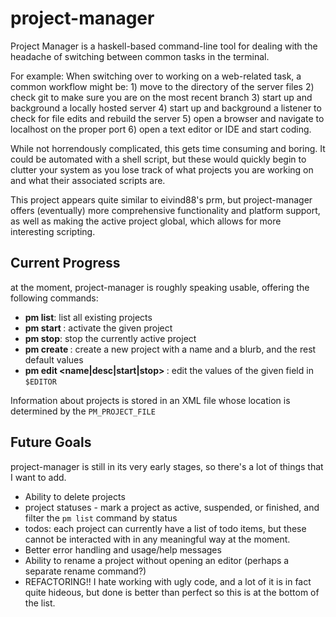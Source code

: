 # project-manager

Project Manager is a haskell-based command-line tool for dealing with the
headache of switching between common tasks in the terminal.

For example:
When switching over to working on a web-related task, a common workflow might
be:
    1)  move to the directory of the server files
    2)  check git to make sure you are on the most recent branch
    3)  start up and background a locally hosted server
    4)  start up and background a listener to check for file edits and rebuild
        the server
    5)  open a browser and navigate to localhost on the proper port
    6)  open a text editor or IDE and start coding.

While not horrendously complicated, this gets time consuming and boring. It
could be automated with a shell script, but these would quickly begin to
clutter your system as you lose track of what projects you are working on and
what their associated scripts are.

This project appears quite similar to eivind88's prm, but project-manager
offers (eventually) more comprehensive functionality and platform support, as
well as making the active project global, which allows for more interesting
scripting.

## Current Progress

at the moment, project-manager is roughly speaking usable, offering the
following commands:

+   __pm list__: list all existing projects
+   __pm start <name>__: activate the given project
+   __pm stop__: stop the currently active project
+   __pm create <name> <blurb>__: create a new project with a name and
    a blurb, and the rest default values
+   __pm edit <name|desc|start|stop> <project>__: edit the values of the
    given field in `$EDITOR`

Information about projects is stored in an XML file whose location is
determined by the `PM_PROJECT_FILE`

## Future Goals

project-manager is still in its very early stages, so there's a lot of things
that I want to add.

+   Ability to delete projects
+   project statuses - mark a project as active, suspended, or finished,
    and filter the `pm list` command by status
+   todos: each project can currently have a list of todo items, but these
    cannot be interacted with in any meaningful way at the moment.
+   Better error handling and usage/help messages
+   Ability to rename a project without opening an editor (perhaps
    a separate rename command?)
+   REFACTORING!! I hate working with ugly code, and a lot of it is in fact
    quite hideous, but done is better than perfect so this is at the bottom
    of the list.
